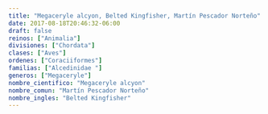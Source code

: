 ```yaml
---
title: "Megaceryle alcyon, Belted Kingfisher, Martín Pescador Norteño"
date: 2017-08-18T20:46:32-06:00
draft: false
reinos: ["Animalia"]
divisiones: ["Chordata"]
clases: ["Aves"]
ordenes: ["Coraciiformes"]
familias: ["Alcedinidae "]
generos: ["Megaceryle"]
nombre_cientifico: "Megaceryle alcyon"
nombre_comun: "Martín Pescador Norteño"
nombre_ingles: "Belted Kingfisher"
---
```

